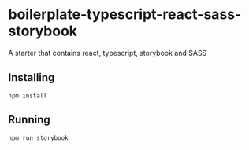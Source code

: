 # boilerplate-typescript-react-sass-storybook
A starter that contains react, typescript, storybook and SASS

## Installing
```
npm install

```

## Running
```
npm run storybook

```